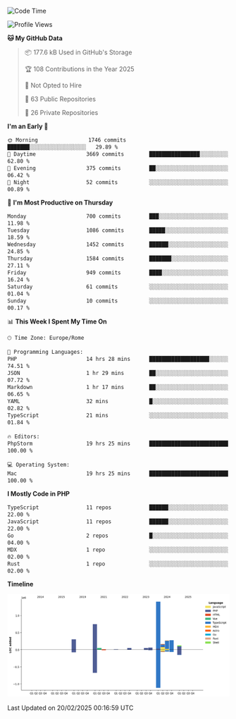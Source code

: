<!--START_SECTION:waka-->
![Code Time](http://img.shields.io/badge/Code%20Time-5%2C659%20hrs%2036%20mins-blue)

![Profile Views](http://img.shields.io/badge/Profile%20Views-7-blue)

**🐱 My GitHub Data** 

> 📦 177.6 kB Used in GitHub's Storage 
 > 
> 🏆 108 Contributions in the Year 2025
 > 
> 🚫 Not Opted to Hire
 > 
> 📜 63 Public Repositories 
 > 
> 🔑 26 Private Repositories 
 > 
**I'm an Early 🐤** 

```text
🌞 Morning                1746 commits        ███████░░░░░░░░░░░░░░░░░░   29.89 % 
🌆 Daytime                3669 commits        ████████████████░░░░░░░░░   62.80 % 
🌃 Evening                375 commits         ██░░░░░░░░░░░░░░░░░░░░░░░   06.42 % 
🌙 Night                  52 commits          ░░░░░░░░░░░░░░░░░░░░░░░░░   00.89 % 
```
📅 **I'm Most Productive on Thursday** 

```text
Monday                   700 commits         ███░░░░░░░░░░░░░░░░░░░░░░   11.98 % 
Tuesday                  1086 commits        █████░░░░░░░░░░░░░░░░░░░░   18.59 % 
Wednesday                1452 commits        ██████░░░░░░░░░░░░░░░░░░░   24.85 % 
Thursday                 1584 commits        ███████░░░░░░░░░░░░░░░░░░   27.11 % 
Friday                   949 commits         ████░░░░░░░░░░░░░░░░░░░░░   16.24 % 
Saturday                 61 commits          ░░░░░░░░░░░░░░░░░░░░░░░░░   01.04 % 
Sunday                   10 commits          ░░░░░░░░░░░░░░░░░░░░░░░░░   00.17 % 
```


📊 **This Week I Spent My Time On** 

```text
🕑︎ Time Zone: Europe/Rome

💬 Programming Languages: 
PHP                      14 hrs 28 mins      ███████████████████░░░░░░   74.51 % 
JSON                     1 hr 29 mins        ██░░░░░░░░░░░░░░░░░░░░░░░   07.72 % 
Markdown                 1 hr 17 mins        ██░░░░░░░░░░░░░░░░░░░░░░░   06.65 % 
YAML                     32 mins             █░░░░░░░░░░░░░░░░░░░░░░░░   02.82 % 
TypeScript               21 mins             ░░░░░░░░░░░░░░░░░░░░░░░░░   01.84 % 

🔥 Editors: 
PhpStorm                 19 hrs 25 mins      █████████████████████████   100.00 % 

💻 Operating System: 
Mac                      19 hrs 25 mins      █████████████████████████   100.00 % 
```

**I Mostly Code in PHP** 

```text
TypeScript               11 repos            ██████░░░░░░░░░░░░░░░░░░░   22.00 % 
JavaScript               11 repos            ██████░░░░░░░░░░░░░░░░░░░   22.00 % 
Go                       2 repos             █░░░░░░░░░░░░░░░░░░░░░░░░   04.00 % 
MDX                      1 repo              ░░░░░░░░░░░░░░░░░░░░░░░░░   02.00 % 
Rust                     1 repo              ░░░░░░░░░░░░░░░░░░░░░░░░░   02.00 % 
```



**Timeline**

![Lines of Code chart](https://raw.githubusercontent.com/frnwtr/frnwtr/main/assets/bar_graph.png)


 Last Updated on 20/02/2025 00:16:59 UTC
<!--END_SECTION:waka-->